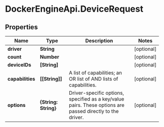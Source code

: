 # DockerEngineApi.DeviceRequest

## Properties

Name | Type | Description | Notes
------------ | ------------- | ------------- | -------------
**driver** | **String** |  | [optional] 
**count** | **Number** |  | [optional] 
**deviceIDs** | **[String]** |  | [optional] 
**capabilities** | **[[String]]** | A list of capabilities; an OR list of AND lists of capabilities.  | [optional] 
**options** | **{String: String}** | Driver-specific options, specified as a key/value pairs. These options are passed directly to the driver.  | [optional] 


